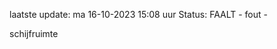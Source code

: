 laatste update: 
ma 16-10-2023 15:08   uur 
Status: FAALT - fout - 
<div class="service R">schijfruimte</div>